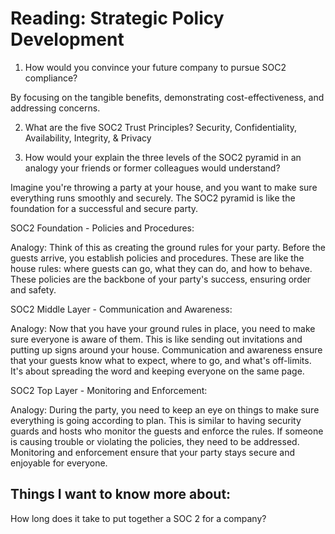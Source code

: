 # Reading: Strategic Policy Development

1. How would you convince your future company to pursue SOC2 compliance?

By focusing on the tangible benefits, demonstrating cost-effectiveness, and addressing concerns.


2. What are the five SOC2 Trust Principles?
Security, Confidentiality, Availability, Integrity, & Privacy


3. How would your explain the three levels of the SOC2 pyramid in an analogy your friends or former colleagues would understand?

Imagine you're throwing a party at your house, and you want to make sure everything runs smoothly and securely. The SOC2 pyramid is like the foundation for a successful and secure party.

SOC2 Foundation - Policies and Procedures:

Analogy: Think of this as creating the ground rules for your party. Before the guests arrive, you establish policies and procedures. These are like the house rules: where guests can go, what they can do, and how to behave. These policies are the backbone of your party's success, ensuring order and safety.

SOC2 Middle Layer - Communication and Awareness:

Analogy: Now that you have your ground rules in place, you need to make sure everyone is aware of them. This is like sending out invitations and putting up signs around your house. Communication and awareness ensure that your guests know what to expect, where to go, and what's off-limits. It's about spreading the word and keeping everyone on the same page.

SOC2 Top Layer - Monitoring and Enforcement:

Analogy: During the party, you need to keep an eye on things to make sure everything is going according to plan. This is similar to having security guards and hosts who monitor the guests and enforce the rules. If someone is causing trouble or violating the policies, they need to be addressed. Monitoring and enforcement ensure that your party stays secure and enjoyable for everyone.

## Things I want to know more about:

How long does it take to put together a SOC 2 for a company?